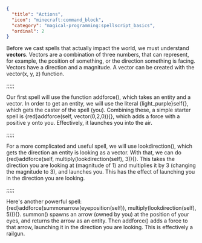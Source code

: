 ```json
{
  "title": "Actions",
  "icon": "minecraft:command_block",
  "category": "magical-programming:spellscript_basics",
  "ordinal": 2
}
```
Before we cast spells that actually impact the world, we must understand **vectors**. Vectors are a combination of three numbers, that can represent, for example, the position of something, or the direction something is facing.
Vectors have a direction and a magnitude. A vector can be created with the vector(x, y, z) function.

;;;;;

Our first spell will use the function addforce(), which takes an entity and a vector. In order to get an entity, we will use the literal {light_purple}self{}, which gets the caster of the spell (you).
Combining these, a simple starter spell is {red}addforce(self, vector(0,2,0)){}, which adds a force with a positive y onto you. Effectively, it launches you into the air.

;;;;;

For a more complicated and useful spell, we will use lookdirection(), which gets the direction an entity is looking as a vector.
With that, we can do {red}addforce(self, multiply(lookdirection(self), 3)){}. This takes the direction you are looking at (magnitude of 1) and multiplies it by 3 (changing the magnitude to 3), and launches you. This has the effect of launching you in the direction you are looking.

;;;;;

Here's another powerful spell:
{red}addforce(summonarrow(eyeposition(self)), multiply(lookdirection(self), 5))){}.
summon() spawns an arrow (owned by you) at the position of your eyes, and returns the arrow as an entity. Then addforce() adds a force to that arrow, launching it in the direction you are looking.
This is effectively a railgun.